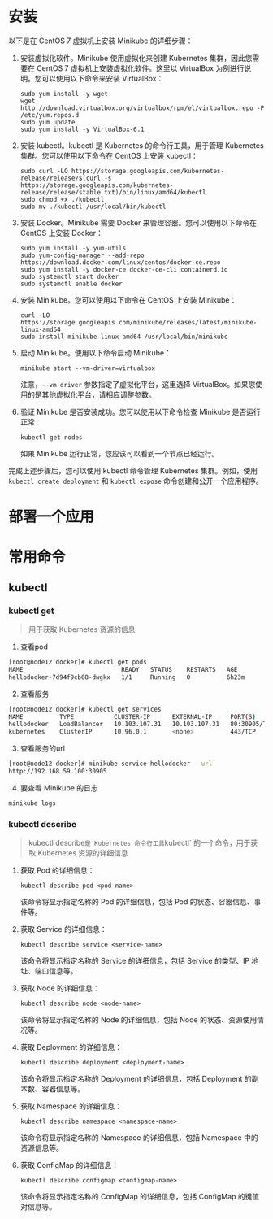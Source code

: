 # 安装

以下是在 CentOS 7 虚拟机上安装 Minikube 的详细步骤：

1. 安装虚拟化软件。Minikube 使用虚拟化来创建 Kubernetes 集群，因此您需要在 CentOS 7 虚拟机上安装虚拟化软件。这里以 VirtualBox 为例进行说明。您可以使用以下命令来安装 VirtualBox：

   ```
   sudo yum install -y wget
   wget http://download.virtualbox.org/virtualbox/rpm/el/virtualbox.repo -P /etc/yum.repos.d
   sudo yum update
   sudo yum install -y VirtualBox-6.1
   ```

2. 安装 kubectl。kubectl 是 Kubernetes 的命令行工具，用于管理 Kubernetes 集群。您可以使用以下命令在 CentOS 上安装 kubectl：

   ```
   sudo curl -LO https://storage.googleapis.com/kubernetes-release/release/$(curl -s https://storage.googleapis.com/kubernetes-release/release/stable.txt)/bin/linux/amd64/kubectl
   sudo chmod +x ./kubectl
   sudo mv ./kubectl /usr/local/bin/kubectl
   ```

3. 安装 Docker。Minikube 需要 Docker 来管理容器。您可以使用以下命令在 CentOS 上安装 Docker：

   ```
   sudo yum install -y yum-utils
   sudo yum-config-manager --add-repo https://download.docker.com/linux/centos/docker-ce.repo
   sudo yum install -y docker-ce docker-ce-cli containerd.io
   sudo systemctl start docker
   sudo systemctl enable docker
   ```

4. 安装 Minikube。您可以使用以下命令在 CentOS 上安装 Minikube：

   ```
   curl -LO https://storage.googleapis.com/minikube/releases/latest/minikube-linux-amd64
   sudo install minikube-linux-amd64 /usr/local/bin/minikube
   ```

5. 启动 Minikube。使用以下命令启动 Minikube：

   ```
   minikube start --vm-driver=virtualbox
   ```

   注意，`--vm-driver` 参数指定了虚拟化平台，这里选择 VirtualBox。如果您使用的是其他虚拟化平台，请相应调整参数。

6. 验证 Minikube 是否安装成功。您可以使用以下命令检查 Minikube 是否运行正常：

   ```
   kubectl get nodes
   ```

   如果 Minikube 运行正常，您应该可以看到一个节点已经运行。

完成上述步骤后，您可以使用 kubectl 命令管理 Kubernetes 集群。例如，使用 `kubectl create deployment` 和 `kubectl expose` 命令创建和公开一个应用程序。

# 部署一个应用

# 常用命令

##  kubectl 

### kubectl get 

> 用于获取 Kubernetes 资源的信息

1. 查看pod

```bash
[root@node12 docker]# kubectl get pods
NAME                           READY   STATUS    RESTARTS   AGE
hellodocker-7d94f9cb68-dwgkx   1/1     Running   0          6h23m
```

2. 查看服务

```bash
[root@node12 docker]# kubectl get services
NAME          TYPE           CLUSTER-IP      EXTERNAL-IP     PORT(S)        AGE
hellodocker   LoadBalancer   10.103.107.31   10.103.107.31   80:30905/TCP   6h19m
kubernetes    ClusterIP      10.96.0.1       <none>          443/TCP        15h

```

3. 查看服务的url

```bash
[root@node12 docker]# minikube service hellodocker --url
http://192.168.59.100:30905
```

4. 要查看 Minikube 的日志

```bash
minikube logs
```

### kubectl describe

> kubectl describe` 是 Kubernetes 命令行工具 `kubectl` 的一个命令，用于获取 Kubernetes 资源的详细信息

1. 获取 Pod 的详细信息：

   ```
   kubectl describe pod <pod-name>
   ```

   该命令将显示指定名称的 Pod 的详细信息，包括 Pod 的状态、容器信息、事件等。

2. 获取 Service 的详细信息：

   ```
   kubectl describe service <service-name>
   ```

   该命令将显示指定名称的 Service 的详细信息，包括 Service 的类型、IP 地址、端口信息等。

3. 获取 Node 的详细信息：

   ```
   kubectl describe node <node-name>
   ```

   该命令将显示指定名称的 Node 的详细信息，包括 Node 的状态、资源使用情况等。

4. 获取 Deployment 的详细信息：

   ```
   kubectl describe deployment <deployment-name>
   ```

   该命令将显示指定名称的 Deployment 的详细信息，包括 Deployment 的副本数、容器信息等。

5. 获取 Namespace 的详细信息：

   ```
   kubectl describe namespace <namespace-name>
   ```

   该命令将显示指定名称的 Namespace 的详细信息，包括 Namespace 中的资源信息等。

6. 获取 ConfigMap 的详细信息：

   ```
   kubectl describe configmap <configmap-name>
   ```

   该命令将显示指定名称的 ConfigMap 的详细信息，包括 ConfigMap 的键值对信息等。